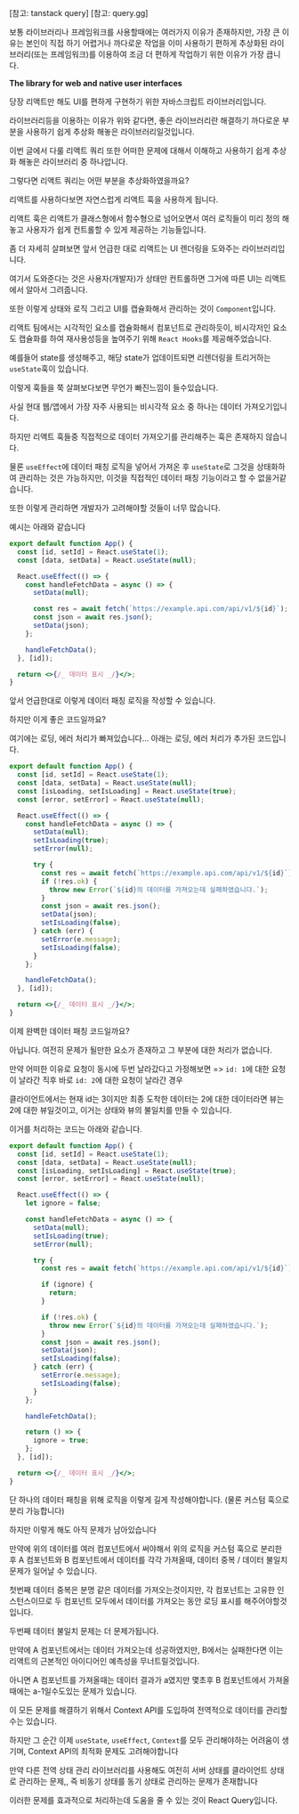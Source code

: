 [참고: tanstack query]
[참고: query.gg]

보통 라이브러리나 프레임워크를 사용할때에는 여러가지 이유가 존재하지만, 가장 큰 이유는 본인이 직접 하기 어렵거나 까다로운 작업을 이미 사용하기 편하게 추상화된 라이브러리(또는 프레임워크)를 이용하여 조금 더 편하게 작업하기 위한 이유가 가장 큽니다.

**The library for web and native user interfaces**

당장 리액트만 해도 UI를 편하게 구현하기 위한 자바스크립트 라이브러리입니다.

라이브러리등을 이용하는 이유가 위와 같다면, 좋은 라이브러리란 해결하기 까다로운 부분을 사용하기 쉽게 추상화 해놓은 라이브러리일것입니다.

이번 글에서 다룰 리액트 쿼리 또한 어떠한 문제에 대해서 이해하고 사용하기 쉽게 추상화 해놓은 라이브러리 중 하나압니다.

그렇다면 리액트 쿼리는 어떤 부분을 추상화하였을까요?

리액트를 사용하다보면 자연스럽게 리액트 훅을 사용하게 됩니다.

리액트 훅은 리액트가 클래스형에서 함수형으로 넘어오면서 여러 로직들이 미리 정의 해놓고 사용자가 쉽게 컨트롤할 수 있게 제공하는 기능들입니다.

좀 더 자세히 살펴보면 앞서 언급한 대로 리액트는 UI 렌더링을 도와주는 라이브러리입니다.

여기서 도와준다는 것은 사용자(개발자)가 상태만 컨트롤하면 그거에 따른 UI는 리액트에서 알아서 그려줍니다.

또한 이렇게 상태와 로직 그리고 UI를 캡슐화해서 관리하는 것이 `Component`입니다.

리액트 팀에서는 시각적인 요소를 캡슐화해서 컴포넌트로 관리하듯이, 비시각저인 요소도 캡슐화를 하여 재사용성등을 높여주기 위해 `React Hooks`를 제공해주었습니다.

예를들어 state를 생성해주고, 해당 state가 업데이트되면 리렌더링을 트리거하는 `useState`훅이 있습니다.

이렇게 훅들을 쭉 살펴보다보면 무언가 빠진느낌이 들수있습니다.

사실 현대 웹/앱에서 가장 자주 사용되는 비시각적 요소 중 하나는 데이터 가져오기입니다.

하지만 리액트 훅들중 직접적으로 데이터 가져오기를 관리해주는 훅은 존재하지 않습니다.

물론 `useEffect`에 데이터 패칭 로직을 넣어서 가져온 후 `useState`로 그것을 상태화하여 관리하는 것은 가능하지만, 이것을 직접적인 데이터 패칭 기능이라고 할 수 없을거같습니다.

또한 이렇게 관리하면 개발자가 고려해야할 것들이 너무 많습니다.

예시는 아래와 같습니다

```jsx
export default function App() {
  const [id, setId] = React.useState(1);
  const [data, setData] = React.useState(null);

  React.useEffect(() => {
    const handleFetchData = async () => {
      setData(null);

      const res = await fetch(`https://example.api.com/api/v1/${id}`);
      const json = await res.json();
      setData(json);
    };

    handleFetchData();
  }, [id]);

  return <>{/_ 데이터 표시 _/}</>;
}
```

앞서 언급한대로 이렇게 데이터 패칭 로직을 작성할 수 있습니다.

하지만 이게 좋은 코드일까요?

여기에는 로딩, 에러 처리가 빠져있습니다... 아래는 로딩, 에러 처리가 추가된 코드입니다.

```jsx
export default function App() {
  const [id, setId] = React.useState(1);
  const [data, setData] = React.useState(null);
  const [isLoading, setIsLoading] = React.useState(true);
  const [error, setError] = React.useState(null);

  React.useEffect(() => {
    const handleFetchData = async () => {
      setData(null);
      setIsLoading(true);
      setError(null);

      try {
        const res = await fetch(`https://example.api.com/api/v1/${id}`);
        if (!res.ok) {
          throw new Error(`${id}의 데이터를 가져오는데 실패하였습니다.`);
        }
        const json = await res.json();
        setData(json);
        setIsLoading(false);
      } catch (err) {
        setError(e.message);
        setIsLoading(false);
      }
    };

    handleFetchData();
  }, [id]);

  return <>{/_ 데이터 표시 _/}</>;
}
```

이제 완벽한 데이터 패칭 코드일까요?

아닙니다. 여전히 문제가 될만한 요소가 존재하고 그 부분에 대한 처리가 없습니다.

만약 어떠한 이유로 요청이 동시에 두번 날라갔다고 가정해보면 => `id: 1`에 대한 요청이 날라간 직후 바로 `id: 2`에 대한 요청이 날라간 경우

클라이언트에서는 현재 id는 3이지만 최종 도착한 데이터는 2에 대한 데이터라면 뷰는 2에 대한 뷰일것이고, 이거는 상태와 뷰의 불일치를 만들 수 있습니다.

이거를 처리하는 코드는 아래와 같습니다.

```jsx
export default function App() {
  const [id, setId] = React.useState(1);
  const [data, setData] = React.useState(null);
  const [isLoading, setIsLoading] = React.useState(true);
  const [error, setError] = React.useState(null);

  React.useEffect(() => {
    let ignore = false;

    const handleFetchData = async () => {
      setData(null);
      setIsLoading(true);
      setError(null);

      try {
        const res = await fetch(`https://example.api.com/api/v1/${id}`);

        if (ignore) {
          return;
        }

        if (!res.ok) {
          throw new Error(`${id}의 데이터를 가져오는데 실패하였습니다.`);
        }
        const json = await res.json();
        setData(json);
        setIsLoading(false);
      } catch (err) {
        setError(e.message);
        setIsLoading(false);
      }
    };

    handleFetchData();

    return () => {
      ignore = true;
    };
  }, [id]);

  return <>{/_ 데이터 표시 _/}</>;
}
```

단 하나의 데이터 패칭을 위해 로직을 이렇게 길게 작성해야합니다. (물론 커스텀 훅으로 분리 가능합니다)

하지만 이렇게 해도 아직 문제가 남아있습니다

만약에 위의 데이터를 여러 컴포넌트에서 써야해서 위의 로직을 커스텀 훅으로 분리한 후 A 컴포넌트와 B 컴포넌트에서 데이터를 각각 가져올때, 데이터 중복 / 데이터 불일치 문제가 일어날 수 있습니다.

첫번째 데이터 중복은 분명 같은 데이터를 가져오는것이지만, 각 컴포넌트는 고유한 인스턴스이므로 두 컴포넌트 모두에서 데이터를 가져오는 동안 로딩 표시를 해주어야할것입니다.

두번째 데이터 불일치 문제는 더 문제가됩니다.

만약에 A 컴포넌트에서는 데이터 가져오는데 성공하였지만, B에서는 실패한다면 이는 리액트의 근본적인 아이디어인 예측성을 무너트릴것입니다.

아니면 A 컴포넌트를 가져올때는 데이터 결과가 a였지만 몇초후 B 컴포넌트에서 가져올때에는 a-1일수도있는 문제가 있습니다.

이 모든 문제를 해결하기 위해서 Context API를 도입하여 전역적으로 데이터를 관리할 수는 있습니다.

하지만 그 순간 이제 `useState`, `useEffect`, `Context`를 모두 관리해야하는 어려움이 생기며, Context API의 최적화 문제도 고려해야합니다

만약 다른 전역 상태 관리 라이브러리를 사용해도 여전히 서버 상태를 클라이언트 상태로 관리하는 문제,, 즉 비동기 상태를 동기 상태로 관리하는 문제가 존재합니다

이러한 문제를 효과적으로 처리하는데 도움을 줄 수 있는 것이 React Query입니다.
